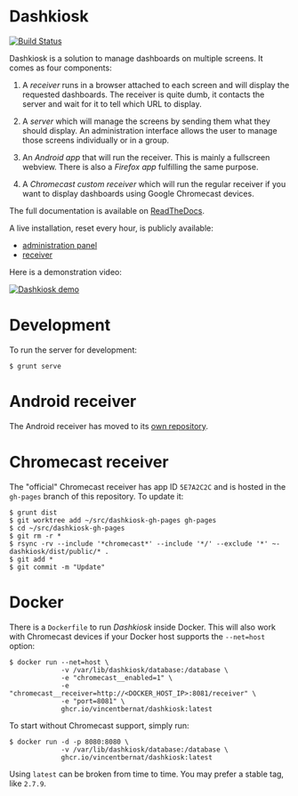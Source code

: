 # Dashkiosk

[![Build Status](https://secure.travis-ci.org/vincentbernat/dashkiosk.png?branch=master)](https://travis-ci.org/vincentbernat/dashkiosk)

Dashkiosk is a solution to manage dashboards on multiple screens. It
comes as four components:

 1. A _receiver_ runs in a browser attached to each screen and will
    display the requested dashboards. The receiver is quite dumb, it
    contacts the server and wait for it to tell which URL to display.

 2. A _server_ which will manage the screens by sending them what they
    should display. An administration interface allows the user to
    manage those screens individually or in a group.
    
 3. An _Android app_ that will run the receiver. This is mainly a
    fullscreen webview. There is also a _Firefox app_ fulfilling the
    same purpose.

 4. A _Chromecast custom receiver_ which will run the regular receiver
    if you want to display dashboards using Google Chromecast devices.

The full documentation is available on [ReadTheDocs][].

[ReadTheDocs]: https://dashkiosk.readthedocs.io

A live installation, reset every hour, is publicly available:
 - [administration panel](https://dashkiosk-demo.herokuapp.com/admin)
 - [receiver](http://dashkiosk-demo.herokuapp.com/receiver)

Here is a demonstration video:

[![Dashkiosk demo](https://img.youtube.com/vi/Vb4BvEzoYOU/0.jpg)](https://www.youtube.com/watch?v=Vb4BvEzoYOU "Dashkiosk demo")

# Development

To run the server for development:

    $ grunt serve

# Android receiver

The Android receiver has moved to its
[own repository](https://github.com/vincentbernat/dashkiosk-android).

# Chromecast receiver

The "official" Chromecast receiver has app ID `5E7A2C2C` and is hosted
in the `gh-pages` branch of this repository. To update it:

    $ grunt dist
    $ git worktree add ~/src/dashkiosk-gh-pages gh-pages
    $ cd ~/src/dashkiosk-gh-pages
    $ git rm -r *
    $ rsync -rv --include '*chromecast*' --include '*/' --exclude '*' ~-dashkiosk/dist/public/* .
    $ git add *
    $ git commit -m "Update"

# Docker

There is a `Dockerfile` to run *Dashkiosk* inside Docker. This will
also work with Chromecast devices if your Docker host supports the
`--net=host` option:

    $ docker run --net=host \
                 -v /var/lib/dashkiosk/database:/database \
                 -e "chromecast__enabled=1" \
                 -e "chromecast__receiver=http://<DOCKER_HOST_IP>:8081/receiver" \
                 -e "port=8081" \
                 ghcr.io/vincentbernat/dashkiosk:latest

To start without Chromecast support, simply run:

    $ docker run -d -p 8080:8080 \
                 -v /var/lib/dashkiosk/database:/database \
                 ghcr.io/vincentbernat/dashkiosk:latest

Using `latest` can be broken from time to time. You may prefer a
stable tag, like `2.7.9`.
